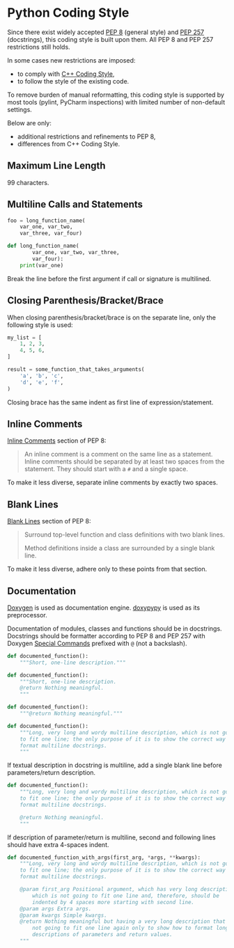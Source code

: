 # Python Coding Style

Since there exist widely accepted
[PEP 8](https://www.python.org/dev/peps/pep-0008/) (general style) and
[PEP 257](https://www.python.org/dev/peps/pep-0257/) (docstrings),
this coding style is built upon them.
All PEP 8 and PEP 257 restrictions still holds.

In some cases new restrictions are imposed:
- to comply with
[C++ Coding Style](https://networkoptix.atlassian.net/wiki/spaces/SD/pages/44531791),
- to follow the style of the existing code.

To remove burden of manual reformatting,
this coding style is supported by most tools (pylint, PyCharm inspections)
with limited number of non-default settings.

Below are only:
- additional restrictions and refinements to PEP 8,
- differences from C++ Coding Style.

## Maximum Line Length

99 characters.

## Multiline Calls and Statements

```python
foo = long_function_name(
    var_one, var_two,
    var_three, var_four)
```
```python
def long_function_name(
        var_one, var_two, var_three,
        var_four):
    print(var_one)
```

Break the line before the first argument if call or signature is multilined.

## Closing Parenthesis/Bracket/Brace

When closing parenthesis/bracket/brace is on the separate line, only the
following style is used:
```python
my_list = [
    1, 2, 3,
    4, 5, 6,
]
```
```python
result = some_function_that_takes_arguments(
    'a', 'b', 'c',
    'd', 'e', 'f',
)
```

Closing brace has the same indent as first line of expression/statement.

## Inline Comments

[Inline Comments](https://www.python.org/dev/peps/pep-0008/#id32)
section of PEP 8:
> An inline comment is a comment on the same line as a statement. Inline
comments should be separated by at least two spaces from the statement.
They should start with a `#` and a single space.

To make it less diverse, separate inline comments by exactly two spaces.

## Blank Lines

[Blank Lines](https://www.python.org/dev/peps/pep-0008/#id21)
section of PEP 8:
> Surround top-level function and class definitions with two blank lines.
>
> Method definitions inside a class are surrounded by a single blank line.

To make it less diverse, adhere only to these points from that section.

## Documentation

[Doxygen](http://www.stack.nl/~dimitri/doxygen/) is used as documentation
engine. [doxypypy](https://github.com/Feneric/doxypypy) is used as its
preprocessor.

Documentation of modules, classes and functions should be in docstrings.
Docstrings should be formatter according to PEP 8 and PEP 257 with Doxygen
[Special Commands](https://www.stack.nl/~dimitri/doxygen/manual/commands.html)
prefixed with `@` (not a backslash).
```python
def documented_function():
    """Short, one-line description."""
```
```python
def documented_function():
    """Short, one-line description.
    @return Nothing meaningful.
    """
```
```python
def documented_function():
    """@return Nothing meaningful."""
```
```python
def documented_function():
    """Long, very long and wordy multiline description, which is not going
    to fit one line; the only purpose of it is to show the correct way to
    format multiline docstrings.
    """
```

If textual description in docstring is multiline, add a single blank line
before parameters/return description.
```python
def documented_function():
    """Long, very long and wordy multiline description, which is not going
    to fit one line; the only purpose of it is to show the correct way to
    format multiline docstrings.

    @return Nothing meaningful.
    """
```

If description of parameter/return is multiline, second and following lines should
have extra 4-spaces indent.
```python
def documented_function_with_args(first_arg, *args, **kwargs):
    """Long, very long and wordy multiline description, which is not going
    to fit one line; the only purpose of it is to show the correct way to
    format multiline docstrings.

    @param first_arg Positional argument, which has very long description
        which is not going to fit one line and, therefore, should be
        indented by 4 spaces more starting with second line.
    @param args Extra args.
    @param kwargs Simple kwargs.
    @return Nothing meaningful but having a very long description that is
        not going to fit one line again only to show how to format long
        descriptions of parameters and return values.
    """
```
